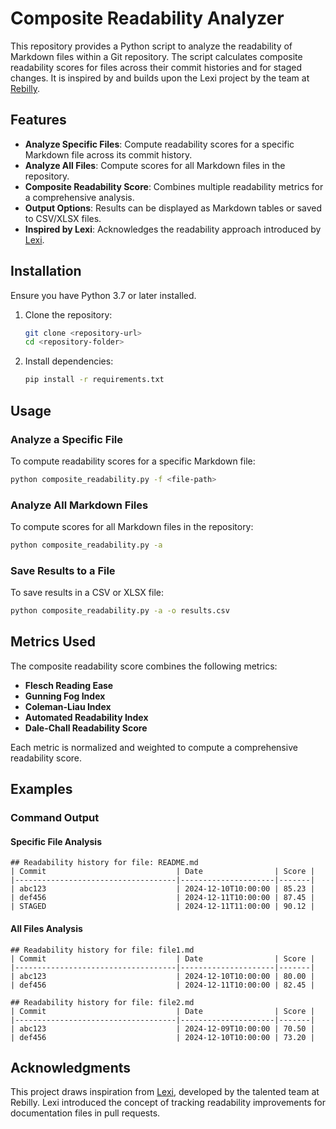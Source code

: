 # Composite Readability Analyzer

This repository provides a Python script to analyze the readability of Markdown files within a Git repository. The script calculates composite readability scores for files across their commit histories and for staged changes. It is inspired by and builds upon the Lexi project by the team at [Rebilly](https://github.com/Rebilly/lexi).

## Features

- **Analyze Specific Files**: Compute readability scores for a specific Markdown file across its commit history.
- **Analyze All Files**: Compute scores for all Markdown files in the repository.
- **Composite Readability Score**: Combines multiple readability metrics for a comprehensive analysis.
- **Output Options**: Results can be displayed as Markdown tables or saved to CSV/XLSX files.
- **Inspired by Lexi**: Acknowledges the readability approach introduced by [Lexi](https://github.com/Rebilly/lexi).

## Installation

Ensure you have Python 3.7 or later installed.

1. Clone the repository:

   ```bash
   git clone <repository-url>
   cd <repository-folder>
   ```

2. Install dependencies:

   ```bash
   pip install -r requirements.txt
   ```

## Usage

### Analyze a Specific File

To compute readability scores for a specific Markdown file:

```bash
python composite_readability.py -f <file-path>
```

### Analyze All Markdown Files

To compute scores for all Markdown files in the repository:

```bash
python composite_readability.py -a
```

### Save Results to a File

To save results in a CSV or XLSX file:

```bash
python composite_readability.py -a -o results.csv
```

## Metrics Used

The composite readability score combines the following metrics:

- **Flesch Reading Ease**
- **Gunning Fog Index**
- **Coleman-Liau Index**
- **Automated Readability Index**
- **Dale-Chall Readability Score**

Each metric is normalized and weighted to compute a comprehensive readability score.

## Examples

### Command Output

#### Specific File Analysis

```
## Readability history for file: README.md
| Commit                             | Date                | Score |
|------------------------------------|---------------------|-------|
| abc123                             | 2024-12-10T10:00:00 | 85.23 |
| def456                             | 2024-12-11T10:00:00 | 87.45 |
| STAGED                             | 2024-12-11T11:00:00 | 90.12 |
```

#### All Files Analysis

```
## Readability history for file: file1.md
| Commit                             | Date                | Score |
|------------------------------------|---------------------|-------|
| abc123                             | 2024-12-10T10:00:00 | 80.00 |
| def456                             | 2024-12-11T10:00:00 | 82.45 |

## Readability history for file: file2.md
| Commit                             | Date                | Score |
|------------------------------------|---------------------|-------|
| abc123                             | 2024-12-09T10:00:00 | 70.50 |
| def456                             | 2024-12-10T10:00:00 | 73.20 |
```

## Acknowledgments

This project draws inspiration from [Lexi](https://github.com/Rebilly/lexi), developed by the talented team at Rebilly. Lexi introduced the concept of tracking readability improvements for documentation files in pull requests.
